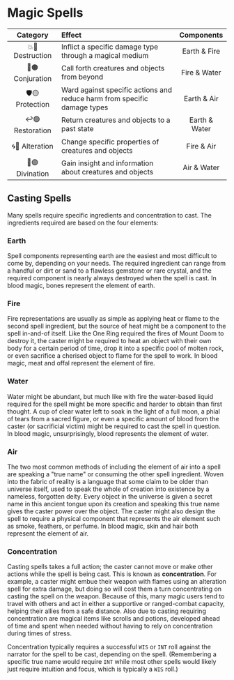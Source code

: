 # Magic Spells

| Category | Effect | Components |
|:---:|:--- |:---:|
| 💥🔴 Destruction | Inflict a specific damage type through a magical medium | Earth & Fire |
| 🚪🟠 Conjuration | Call forth creatures and objects from beyond | Fire & Water |
| 🛡🟡 Protection | Ward against specific actions and reduce harm from specific damage types | Earth & Air |
| ↩️🟢 Restoration | Return creatures and objects to a past state | Earth & Water |
| 🌀🔵 Alteration | Change specific properties of creatures and objects | Fire & Air |
| 🔮🟣 Divination | Gain insight and information about creatures and objects | Air & Water |

## Casting Spells
Many spells require specific ingredients and concentration to cast. The ingredients required are based on the four elements:

### Earth
Spell components representing earth are the easiest and most difficult to come by, depending on your needs. The required ingredient can range from a handful or dirt or sand to a flawless gemstone or rare crystal, and the required component is nearly always destroyed when the spell is cast. In blood magic, bones represent the element of earth.

### Fire
Fire representations are usually as simple as applying heat or flame to the second spell ingredient, but the source of heat might be a component to the spell in-and-of itself. Like the One Ring required the fires of Mount Doom to destroy it, the caster might be required to heat an object with their own body for a certain period of time, drop it into a specific pool of molten rock, or even sacrifice a cherised object to flame for the spell to work. In blood magic, meat and offal represent the element of fire.

### Water
Water might be abundant, but much like with fire the water-based liquid required for the spell might be more specific and harder to obtain than first thought. A cup of clear water left to soak in the light of a full moon, a phial of tears from a sacred figure, or even a specific amount of blood from the caster (or sacrificial victim) might be required to cast the spell in question. In blood magic, unsurprisingly, blood represents the element of water.

### Air
The two most common methods of including the element of air into a spell are speaking a "true name" or consuming the other spell ingredient. Woven into the fabric of reality is a language that some claim to be older than universe itself, used to speak the whole of creation into existence by a nameless, forgotten deity. Every object in the universe is given a secret name in this ancient tongue upon its creation and speaking this true name gives the caster power over the object. The caster might also design the spell to require a physical component that represents the air element such as smoke, feathers, or perfume. In blood magic, skin and hair both represent the element of air.

### Concentration
Casting spells takes a full action; the caster cannot move or make other actions while the spell is being cast. This is known as **concentration**. For example, a caster might embue their weapon with flames using an alteration spell for extra damage, but doing so will cost them a turn concentrating on casting the spell on the weapon. Because of this, many magic users tend to travel with others and act in either a supportive or ranged-combat capacity, helping their allies from a safe distance. Also due to casting requiring concentration are magical items like scrolls and potions, developed ahead of time and spent when needed without having to rely on concentration during times of stress. 

Concentration typically requires a successful `WIS` or `INT` roll against the narrator for the spell to be cast, depending on the spell. (Remembering a specific true name would require `INT` while most other spells would likely just require intuition and focus, which is typically a `WIS` roll.)
